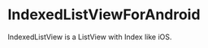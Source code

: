 IndexedListViewForAndroid
=========================

IndexedListView is a ListView with Index like iOS.


